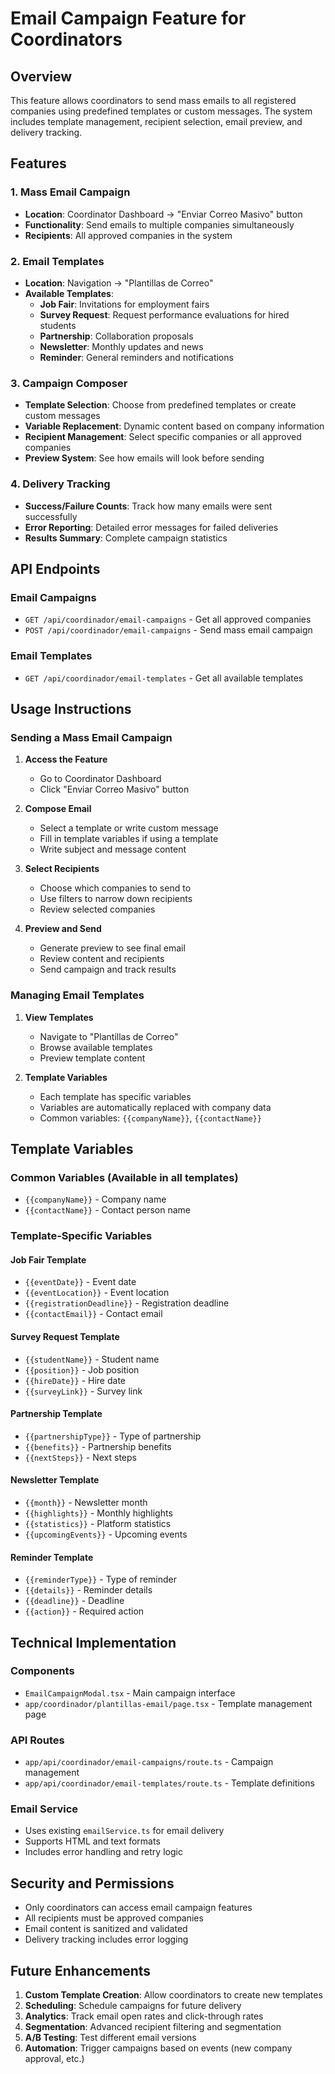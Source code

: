 # Email Campaign Feature for Coordinators

## Overview

This feature allows coordinators to send mass emails to all registered companies using predefined templates or custom messages. The system includes template management, recipient selection, email preview, and delivery tracking.

## Features

### 1. Mass Email Campaign

- **Location**: Coordinator Dashboard → "Enviar Correo Masivo" button
- **Functionality**: Send emails to multiple companies simultaneously
- **Recipients**: All approved companies in the system

### 2. Email Templates

- **Location**: Navigation → "Plantillas de Correo"
- **Available Templates**:
  - **Job Fair**: Invitations for employment fairs
  - **Survey Request**: Request performance evaluations for hired students
  - **Partnership**: Collaboration proposals
  - **Newsletter**: Monthly updates and news
  - **Reminder**: General reminders and notifications

### 3. Campaign Composer

- **Template Selection**: Choose from predefined templates or create custom messages
- **Variable Replacement**: Dynamic content based on company information
- **Recipient Management**: Select specific companies or all approved companies
- **Preview System**: See how emails will look before sending

### 4. Delivery Tracking

- **Success/Failure Counts**: Track how many emails were sent successfully
- **Error Reporting**: Detailed error messages for failed deliveries
- **Results Summary**: Complete campaign statistics

## API Endpoints

### Email Campaigns

- `GET /api/coordinador/email-campaigns` - Get all approved companies
- `POST /api/coordinador/email-campaigns` - Send mass email campaign

### Email Templates

- `GET /api/coordinador/email-templates` - Get all available templates

## Usage Instructions

### Sending a Mass Email Campaign

1. **Access the Feature**

   - Go to Coordinator Dashboard
   - Click "Enviar Correo Masivo" button

2. **Compose Email**

   - Select a template or write custom message
   - Fill in template variables if using a template
   - Write subject and message content

3. **Select Recipients**

   - Choose which companies to send to
   - Use filters to narrow down recipients
   - Review selected companies

4. **Preview and Send**
   - Generate preview to see final email
   - Review content and recipients
   - Send campaign and track results

### Managing Email Templates

1. **View Templates**

   - Navigate to "Plantillas de Correo"
   - Browse available templates
   - Preview template content

2. **Template Variables**
   - Each template has specific variables
   - Variables are automatically replaced with company data
   - Common variables: `{{companyName}}`, `{{contactName}}`

## Template Variables

### Common Variables (Available in all templates)

- `{{companyName}}` - Company name
- `{{contactName}}` - Contact person name

### Template-Specific Variables

#### Job Fair Template

- `{{eventDate}}` - Event date
- `{{eventLocation}}` - Event location
- `{{registrationDeadline}}` - Registration deadline
- `{{contactEmail}}` - Contact email

#### Survey Request Template

- `{{studentName}}` - Student name
- `{{position}}` - Job position
- `{{hireDate}}` - Hire date
- `{{surveyLink}}` - Survey link

#### Partnership Template

- `{{partnershipType}}` - Type of partnership
- `{{benefits}}` - Partnership benefits
- `{{nextSteps}}` - Next steps

#### Newsletter Template

- `{{month}}` - Newsletter month
- `{{highlights}}` - Monthly highlights
- `{{statistics}}` - Platform statistics
- `{{upcomingEvents}}` - Upcoming events

#### Reminder Template

- `{{reminderType}}` - Type of reminder
- `{{details}}` - Reminder details
- `{{deadline}}` - Deadline
- `{{action}}` - Required action

## Technical Implementation

### Components

- `EmailCampaignModal.tsx` - Main campaign interface
- `app/coordinador/plantillas-email/page.tsx` - Template management page

### API Routes

- `app/api/coordinador/email-campaigns/route.ts` - Campaign management
- `app/api/coordinador/email-templates/route.ts` - Template definitions

### Email Service

- Uses existing `emailService.ts` for email delivery
- Supports HTML and text formats
- Includes error handling and retry logic

## Security and Permissions

- Only coordinators can access email campaign features
- All recipients must be approved companies
- Email content is sanitized and validated
- Delivery tracking includes error logging

## Future Enhancements

1. **Custom Template Creation**: Allow coordinators to create new templates
2. **Scheduling**: Schedule campaigns for future delivery
3. **Analytics**: Track email open rates and click-through rates
4. **Segmentation**: Advanced recipient filtering and segmentation
5. **A/B Testing**: Test different email versions
6. **Automation**: Trigger campaigns based on events (new company approval, etc.)
